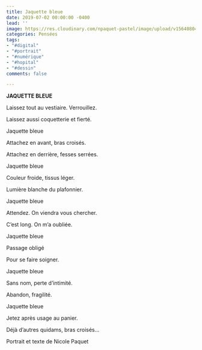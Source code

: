 ```yaml
---
title: Jaquette bleue
date: 2019-07-02 00:00:00 -0400
lead: ''
image: https://res.cloudinary.com/npaquet-pastel/image/upload/v1564080476/Jaquette%20bleue.jpg
categories: Pensées
tags:
- "#digital"
- "#portrait"
- "#numérique"
- "#hopital"
- "#dessin"
comments: false

---
```

**JAQUETTE BLEUE**

Laissez tout au vestiaire. Verrouillez.

Laissez aussi coquetterie et fierté.

Jaquette bleue

Attachez en avant, bras croisés.

Attachez en derrière, fesses serrées.

Jaquette bleue

Couleur froide, tissus léger.

Lumière blanche du plafonnier.

Jaquette bleue

Attendez. On viendra vous chercher.

C’est long. On m’a oubliée.

Jaquette bleue

Passage obligé

Pour se faire soigner.

Jaquette bleue

Sans nom, perte d’intimité.

Abandon, fragilité.

Jaquette bleue

Jetez après usage au panier.

Déjà d’autres quidams, bras croisés…

Portrait et texte de Nicole Paquet
